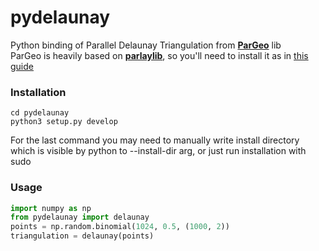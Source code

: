 # pydelaunay
Python binding of Parallel Delaunay Triangulation from **[ParGeo](https://github.com/ParAlg/ParGeo)** lib       
ParGeo is heavily based on **[parlaylib](https://cmuparlay.github.io/parlaylib/)**, so you'll need to install it as in [this guide](https://cmuparlay.github.io/parlaylib/installation.html)      
### Installation       
```console
cd pydelaunay
python3 setup.py develop
```
For the last command you may need to manually write install directory which is visible by python to --install-dir arg, or just run installation with sudo     
### Usage      
```python
import numpy as np
from pydelaunay import delaunay
points = np.random.binomial(1024, 0.5, (1000, 2))
triangulation = delaunay(points)
```
